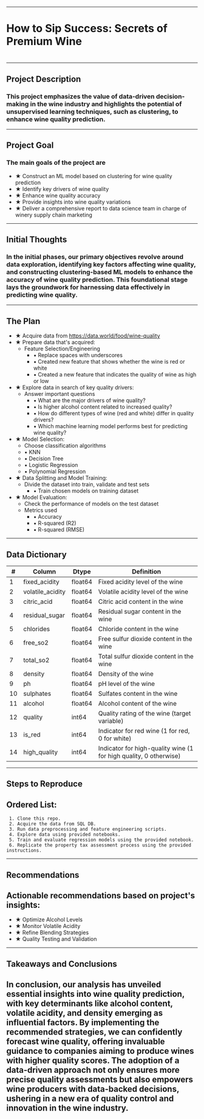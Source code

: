 --------------------------------------------------------------------------------------------------------------------------------------------------------------------------------------------------------------------------------------------------------------------------------------------------------------------------------------------------
#                                                                                                                                                                      #
# How to Sip Success: Secrets of Premium Wine                                            
#                                                                                                                                                                      # 
--------------------------------------------------------------------------------------------------------------------------------------------------------------------------------------------------------------------------------------------------------------------------------------------------------------------------------------------------

## **Project Description** 

###  This project emphasizes the value of data-driven decision-making in the wine industry and highlights the potential of unsupervised learning techniques, such as clustering, to enhance wine quality prediction.
-------------------------------------------------------------------------------------------------------------------------------------------------------------------------

## **Project Goal** 

###  The main goals of the project are
  - &#9733; Construct an ML model based on clustering for wine quality prediction
  - &#9733; Identify key drivers of wine quality
  - &#9733; Enhance wine quality accuracy
  - &#9733; Provide insights into wine quality variations
  - &#9733; Deliver a comprehensive report to data science team in charge of winery supply chain marketing 


-------------------------------------------------------------------------------------------------------------------------------------------------------------------------


## **Initial Thoughts**

### In the initial phases, our primary objectives revolve around data exploration, identifying key factors affecting wine quality, and constructing clustering-based ML models to enhance the accuracy of wine quality prediction. This foundational stage lays the groundwork for harnessing data effectively in predicting wine quality.

-------------------------------------------------------------------------------------------------------------------------------------------------------------------------


## **The Plan**
- &#9733; Acquire data from https://data.world/food/wine-quality
- &#9733; Prepare data that's acquired:
  -  Feature Selection/Engineering
     - &#9642; Replace spaces with underscores
     - &#9642; Created new feature that shows whether the wine is red or white 
     - &#9642; Created a new feature that indicates the quality of wine as high or low 
- &#9733; Explore data in search of key quality drivers:
  -  Answer important questions
     - &#9642; What are the major drivers of wine quality?
     - &#9642; Is higher alcohol content related to increased quality?
     - &#9642; How do different types of wine (red and white) differ in quality drivers?
     - &#9642; Which machine learning model performs best for predicting wine quality?
- &#9733; Model Selection:
  -   Choose classification algorithms
     - &#9642; KNN
     - &#9642; Decision Tree
     - &#9642; Logistic Regression
     - &#9642; Polynomial Regression
- &#9733; Data Splitting and Model Training:
  -  Divide the dataset into train, validate and test sets
     - &#9642; Train chosen models on training dataset
- &#9733; Model Evaluation:
  -   Check the performance of models on the test dataset
  - Metrics used
     - &#9642; Accuracy
     - &#9642; R-squared (R2)
     - &#9642; R-squared (RMSE)

-------------------------------------------------------------------------------------------------------------------------------------------------------------------------


## **Data Dictionary** 



| #   | Column            | Dtype    | Definition                                      |
| --- | ----------------- | -------  | ----------------------------------------------- |
| 1   | fixed_acidity     | float64 | Fixed acidity level of the wine                |
| 2   | volatile_acidity  | float64 | Volatile acidity level of the wine             |
| 3   | citric_acid       | float64 | Citric acid content in the wine                |
| 4   | residual_sugar    | float64 | Residual sugar content in the wine             |
| 5   | chlorides         | float64 | Chloride content in the wine                   |
| 6   | free_so2          | float64 | Free sulfur dioxide content in the wine        |
| 7   | total_so2         | float64 | Total sulfur dioxide content in the wine       |
| 8   | density           | float64 | Density of the wine                            |
| 9   | ph                | float64 | pH level of the wine                           |
| 10  | sulphates         | float64 | Sulfates content in the wine                   |
| 11  | alcohol           | float64 | Alcohol content of the wine                    |
| 12  | quality           | int64   | Quality rating of the wine (target variable)   |
| 13  | is_red            | int64   | Indicator for red wine (1 for red, 0 for white) |
| 14  | high_quality      | int64   | Indicator for high-quality wine (1 for high quality, 0 otherwise) |

-------------------------------------------------------------------------------------------------------------------------------------------------------------------------


## **Steps to Reproduce** 

## Ordered List:
     1. Clone this repo.
     2. Acquire the data from SQL DB.
     3. Run data preprocessing and feature engineering scripts.
     4. Explore data using provided notebooks.
     5. Train and evaluate regression models using the provided notebook.
     6. Replicate the property tax assessment process using the provided instructions.

-------------------------------------------------------------------------------------------------------------------------------------------------------------------------


## **Recommendations**

## Actionable recommendations based on project's insights:
- &#9733; Optimize Alcohol Levels
- &#9733; Monitor Volatile Acidity
- &#9733; Refine Blending Strategies
- &#9733; Quality Testing and Validation

-------------------------------------------------------------------------------------------------------------------------------------------------------------------------


## **Takeaways and Conclusions**
In conclusion, our analysis has unveiled essential insights into wine quality prediction, with key determinants like alcohol content, volatile acidity, and density emerging as influential factors. By implementing the recommended strategies, we can confidently forecast wine quality, offering invaluable guidance to companies aiming to produce wines with higher quality scores. The adoption of a data-driven approach not only ensures more precise quality assessments but also empowers wine producers with data-backed decisions, ushering in a new era of quality control and innovation in the wine industry.
-------------------------------------------------------------------------------------------------------------------------------------------------------------------------


